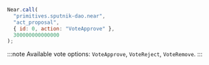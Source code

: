 ```js
Near.call(
  "primitives.sputnik-dao.near",
  "act_proposal",
  { id: 0, action: "VoteApprove" },
  300000000000000
);
```

:::note
Available vote options: `VoteApprove`, `VoteReject`, `VoteRemove`.
:::
